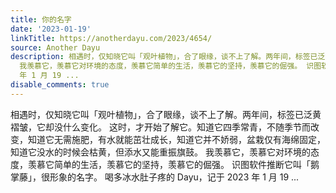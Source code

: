 ```yaml
---
title: 你的名字
date: '2023-01-19'
linkTitle: https://anotherdayu.com/2023/4654/
source: Another Dayu
description: 相遇时，仅知晓它叫「观叶植物」，合了眼缘，谈不上了解。两年间，标签已泛黄褶皱，它却没什么变化。 这时，才开始了解它。知道它四季常青，不随季节而改变，知道它无需施肥，有水就能茁壮成长，知道它并不娇弱，盆栽仅有海绵固定，知道它没水的时候会枯黄，但添水又能重振旗鼓。
  我羡慕它，羡慕它对环境的态度，羡慕它简单的生活，羡慕它的坚持，羡慕它的倔强。 识图软件推断它叫「鹅掌藤」，很形象的名字。 喝多冰水肚子疼的 Dayu，记于 2023
  年 1 月 19 ...
disable_comments: true
---
```

相遇时，仅知晓它叫「观叶植物」，合了眼缘，谈不上了解。两年间，标签已泛黄褶皱，它却没什么变化。 这时，才开始了解它。知道它四季常青，不随季节而改变，知道它无需施肥，有水就能茁壮成长，知道它并不娇弱，盆栽仅有海绵固定，知道它没水的时候会枯黄，但添水又能重振旗鼓。 我羡慕它，羡慕它对环境的态度，羡慕它简单的生活，羡慕它的坚持，羡慕它的倔强。 识图软件推断它叫「鹅掌藤」，很形象的名字。 喝多冰水肚子疼的 Dayu，记于 2023 年 1 月 19 ...